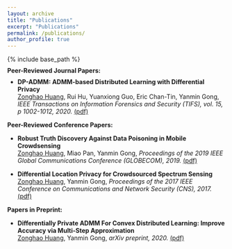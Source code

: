 ```yaml
---
layout: archive
title: "Publications"
excerpt: "Publications"
permalink: /publications/
author_profile: true
---
```

{% include base_path %}


<font style="line-height:0.5;"><b>Peer-Reviewed Journal Papers:</b></font>
*  <font style="line-height:0.5;"><b>DP-ADMM: ADMM-based Distributed Learning with Differential Privacy</b><br/>[Zonghao Huang](https://zonghaohuang007.github.io/home//publications/), Rui Hu, Yuanxiong Guo, Eric Chan-Tin, Yanmin Gong, <i> IEEE Transactions on Information Forensics and Security (TIFS), vol. 15, p 1002-1012, 2020.</i> [(pdf)](https://zonghaohuang007.github.io/home/files/paper2.pdf)</font>

<b>Peer-Reviewed Conference Papers:</b>
*  <b>Robust Truth Discovery Against Data Poisoning in Mobile Crowdsensing</b><br/>[Zonghao Huang](https://zonghaohuang007.github.io/home//publications/), Miao Pan, Yanmin Gong, <i>Proceedings of the 2019 IEEE Global Communications Conference (GLOBECOM), 2019.</i> [(pdf)](https://zonghaohuang007.github.io/home/files/paper3.pdf)

* <b>Differential Location Privacy for Crowdsourced Spectrum Sensing</b><br/> [Zonghao Huang](https://zonghaohuang007.github.io/home//publications/), Yanmin Gong, <i>Proceedings of the
2017 IEEE Conference on Communications and Network Security (CNS), 2017.</i> [(pdf)](https://zonghaohuang007.github.io/home/files/paper1.pdf)

<b>Papers in Preprint:</b>
* <b>Differentially Private ADMM For Convex Distributed Learning: Improve Accuracy via Multi-Step Approximation</b><br/> [Zonghao Huang](https://zonghaohuang007.github.io/home//publications/), Yanmin Gong, <i>arXiv preprint, 2020.</i> [(pdf)](https://zonghaohuang007.github.io/home/files/paper4.pdf)
